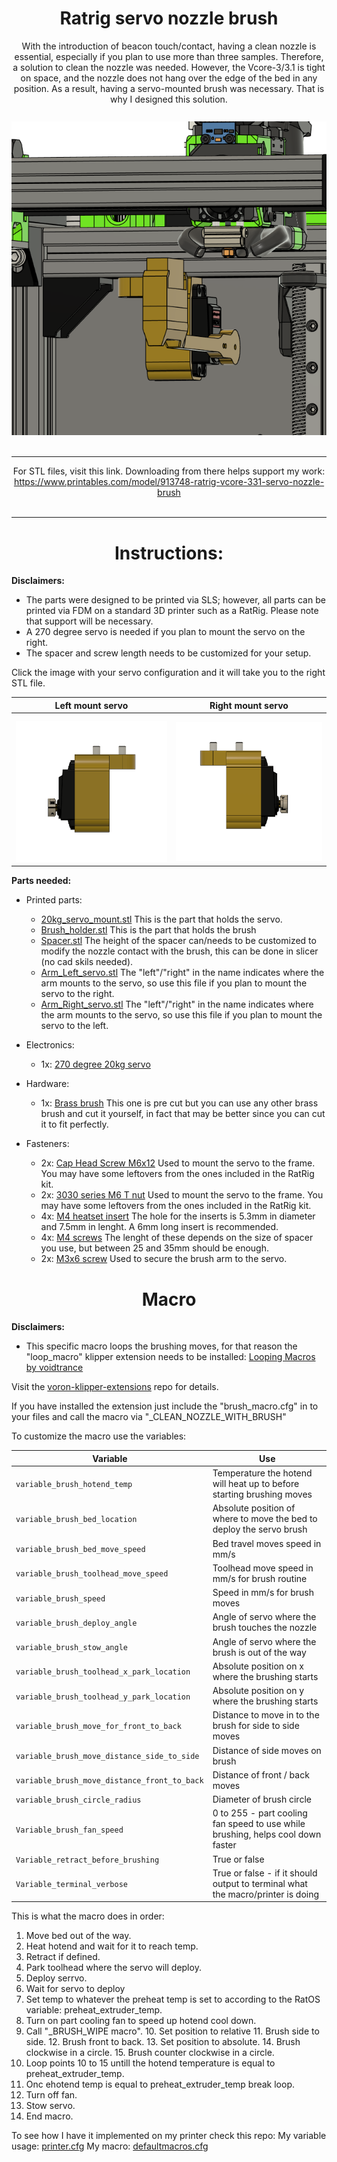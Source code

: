 <div align="center">
  <strong><h1>Ratrig servo nozzle brush</h1></strong>
</div>

<div align="center">
  With the introduction of beacon touch/contact, having a clean nozzle is essential, especially if you plan to use more than three samples. Therefore, a solution to clean the nozzle was needed. However, the Vcore-3/3.1 is tight on space, and the nozzle does not hang over the edge of the bed in any position. As a result, having a servo-mounted brush was necessary. That is why I designed this solution.
  <br><br>
  <img src="https://raw.githubusercontent.com/keyquesttech/Ratrig-Vcore-3-3.1-servo-nozzle-brush/main/imgs/1.png" alt="Servo Nozzle Brush" style="margin-top: 10px;">
  <br><br>

  <hr>
  
  For STL files, visit this link. Downloading from there helps support my work: <a href="https://www.printables.com/model/913748-ratrig-vcore-331-servo-nozzle-brush">https://www.printables.com/model/913748-ratrig-vcore-331-servo-nozzle-brush</a>
  <br><br>
</div>

<hr>

<div align="center">
  <strong><h1>Instructions:</h1></strong>
</div>

**Disclaimers:** 
 - The parts were designed to be printed via SLS; however, all parts can be printed via FDM on a standard 3D printer such as a RatRig. Please note that support will be necessary.
 - A 270 degree servo is needed if you plan to mount the servo on the right.
 - The spacer and screw length needs to be customized for your setup.
 
Click the image with your servo configuration and it will take you to the right STL file.

| Left mount servo | Right mount servo |
|--|--|
| <a href="https://www.printables.com/model/913748-ratrig-vcore-331-servo-nozzle-brush/files#preview:file-6haNp"><img src="https://raw.githubusercontent.com/keyquesttech/Ratrig-Vcore-3-3.1-servo-nozzle-brush/main/imgs/6.png" alt="Servo Nozzle Brush" style="margin-top: 10px;"></a> | <a href="https://www.printables.com/model/913748-ratrig-vcore-331-servo-nozzle-brush/files#preview:file-Ac7of"><img src="https://raw.githubusercontent.com/keyquesttech/Ratrig-Vcore-3-3.1-servo-nozzle-brush/main/imgs/4.png" alt="Servo Nozzle Brush" style="margin-top: 10px;"></a> |


**Parts needed:**

 - Printed parts:
	 - [20kg_servo_mount.stl](https://www.printables.com/model/913748-ratrig-vcore-331-servo-nozzle-brush/files#preview:file-i0pbr) This is the part that holds the servo.
	 - [Brush_holder.stl](https://www.printables.com/model/913748-ratrig-vcore-331-servo-nozzle-brush/files#preview:file-IZfeJ) This is the part that holds the brush
	 - [Spacer.stl](https://www.printables.com/model/913748-ratrig-vcore-331-servo-nozzle-brush/files#preview:file-KP0vf) The height of the spacer can/needs to be customized to modify the nozzle contact with the brush, this can be done in slicer (no cad skils needed).
	 - [Arm_Left_servo.stl](https://www.printables.com/model/913748-ratrig-vcore-331-servo-nozzle-brush/files#preview:file-Ac7of) The "left"/"right" in the name indicates where the arm mounts to the servo, so use this file if you plan to mount the servo to the right.
	 - [Arm_Right_servo.stl](https://www.printables.com/model/913748-ratrig-vcore-331-servo-nozzle-brush/files#preview:file-6haNp) The "left"/"right" in the name indicates where the arm mounts to the servo, so use this file if you plan to mount the servo to the left.

 - Electronics:
	 - 1x: [270 degree 20kg servo](https://www.amazon.com/dp/B076CNKQX4?psc=1&ref=ppx_yo2ov_dt_b_product_details)

 - Hardware:
	 - 1x: [Brass brush](https://www.amazon.com/dp/B0C786T8Z7?psc=1&ref=ppx_yo2ov_dt_b_product_details) This one is pre cut but you can use any other brass brush and cut it yourself, in fact that may be better since you can cut it to fit perfectly.

 - Fasteners:
	 - 2x: [Cap Head Screw M6x12](https://www.amazon.com/Cicidorai-M6-1-0-Socket-Machine-Quantity/dp/B09Y5JQNV8/ref=sr_1_3?crid=3QNVJMDBC6E7F&dib=eyJ2IjoiMSJ9.xDl6tqKGTTNDHsfl_PrKSv01_ZL0IbwG0vqe3h_ZjH9t5ZWy_y6ASDL9XNF1sS2n0eamh1TW0LT9sDMLD20Z2hTGfum5UQOprzu76JqjC2cN4QKdMj3QDDKKSY85dvr_u_f7m50pAbIrR8qMSziPJQ57dDroNBIHHKR1yqbj8tE8RXZ59PuYPOvlB6zFagFBrZNYwcUjPHC9PSFcWjFMCrk4q9vj4MQaB821cfC1gBI.jKD7vU-E7CGWHtQGhEy5cGS9fnWTqx-CVWn1NwPPtVE&dib_tag=se&keywords=Cap%20Head%20Screw%20M6x12&qid=1718594236&sprefix=cap%20head%20screw%20m6x12,aps,236&sr=8-3) Used to mount the servo to the frame. You may have some leftovers from the ones included in the RatRig kit.
	 - 2x: [3030 series M6 T nut](https://www.amazon.com/Fastener-European-Aluminum-Profile-Assortment/dp/B0CG4TNZRH/ref=sr_1_2_sspa?crid=3U0VLBKWJE20U&dib=eyJ2IjoiMSJ9.UfxRy4KC-e3dUK55ZeQ5yU8n3VOfLeAEaTuLTlfm6LavjkYpyK0FeIQ0NHy5Yv1ENRjDTqboRz7Sc5nKg2jc1SE9VW4gFYKbgFdoLUdy0Ysr2ImY0cEFKlbK1qi3lSRZpfz6aEmmyM8WXQTkiUPWG7lnOl9ADYsMeh3TwaIGf3srRHVjsMYGT7EsgEdTobLsg0Th745hN0zZP0ISt-LZvR2znpY8ImSyuaFtSoH8Ofw.dLMbik4Bh82fL5ZdBXI10wH4riYtD_CmOrRhZ4HxCY4&dib_tag=se&keywords=m6%2b3030%2bt%2bnut&qid=1718594332&sprefix=M6%2b3030%2b,aps,123&sr=8-2-spons&sp_csd=d2lkZ2V0TmFtZT1zcF9hdGY&th=1) Used to mount the servo to the frame. You may have some leftovers from the ones included in the RatRig kit.
	 - 4x: [M4 heatset insert](https://www.amazon.com/gp/product/B08YYGRCBG/ref=ppx_yo_dt_b_search_asin_title?ie=UTF8&th=1) The hole for the inserts is 5.3mm in diameter and 7.5mm in lenght. A 6mm long insert is recommended.
	 - 4x: [M4 screws](https://www.amazon.com/HELIFOUNER-Pieces-Socket-Washers-Threaded/dp/B0CDSKK7V1/ref=sr_1_3?crid=2FYQYG4WHJ68M&dib=eyJ2IjoiMSJ9.f8fJT3uyL2E0z-jqgxfW-X8nSnKZVs1Q-Qj5mQMIEeZKIMneVzFPxkFcMYCMyo0Ct6wODW07Fq4YI6v-ajKbUuA1xHEgBL_iyWWQNNxk76HQV1-fAEiqcTwbL8gTkcgkfuJKWvVNKew1lZayJuojM8n_DFPvqBIoyaUTwKDvIDlx9fslPcNMWAFKQYZeJrGGS-ywcNfN2hL7UUyCIGZa4DZLH6gVd-xfyMvzH8ODMJc.PY864v9Ymsx1RIigwQItJyjTnJATlA1qnCoPYk5Wf8Q&dib_tag=se&keywords=m4%2bscrew%2bkit%2b35mm/&qid=1718594658&sprefix=m4%2bscrew%2bkit%2b35mm,aps,152&sr=8-3&th=1) The lenght of these depends on the size of spacer you use, but between 25 and 35mm should be enough.
	 - 2x: [M3x6 screw](https://www.amazon.com/gp/product/B0CCMK6NQR/ref=ppx_yo_dt_b_search_asin_title?ie=UTF8&psc=1) Used to secure the brush arm to the servo.

<div align="center">
  <strong><h1>Macro</h1></strong>
</div>

**Disclaimers:** 
 - This specific macro loops the brushing moves, for that reason the "loop_macro" klipper extension needs to be installed: [Looping Macros by voidtrance](https://github.com/voidtrance/voron-klipper-extensions/tree/master/loop_macro)

Visit the [voron-klipper-extensions](https://github.com/voidtrance/voron-klipper-extensions) repo for details.

If you have installed the extension just include the "brush_macro.cfg" in to your files and call the macro via "_CLEAN_NOZZLE_WITH_BRUSH"

To customize the macro use the variables:

| Variable | Use |
|--|--|
| `variable_brush_hotend_temp` | Temperature the hotend will heat up to before starting brushing moves |
| `variable_brush_bed_location` | Absolute position of where to move the bed to deploy the servo brush |
| `variable_brush_bed_move_speed` | Bed travel moves speed in mm/s |
| `variable_brush_toolhead_move_speed` | Toolhead move speed in mm/s for brush routine |
| `variable_brush_speed` | Speed in mm/s for brush moves |
| `variable_brush_deploy_angle` | Angle of servo where the brush touches the nozzle |
| `variable_brush_stow_angle` | Angle of servo where the brush is out of the way |
| `variable_brush_toolhead_x_park_location` | Absolute position on x where the brushing starts |
| `variable_brush_toolhead_y_park_location` | Absolute position on y where the brushing starts |
| `variable_brush_move_for_front_to_back` | Distance to move in to the brush for side to side moves |
| `variable_brush_move_distance_side_to_side` | Distance of side moves on brush |
| `variable_brush_move_distance_front_to_back` | Distance of front / back moves |
| `variable_brush_circle_radius` | Diameter of brush circle |
| `Variable_brush_fan_speed` | 0 to 255 - part cooling fan speed to use while brushing, helps cool down faster |
| `Variable_retract_before_brushing` | True or false |
| `Variable_terminal_verbose` | True or false - if it should output to terminal what the macro/printer is doing |

This is what the macro does in order:

 1. Move bed out of the way.
 2. Heat hotend and wait for it to reach temp.
 3. Retract if defined.
 4. Park toolhead where the servo will deploy.
 5. Deploy serrvo.
 6. Wait for servo to deploy
 7. Set temp to whatever the preheat temp is set to according to the RatOS variable: preheat_extruder_temp.
 8. Turn on part cooling fan to speed up hotend cool down.
 9. Call  "_BRUSH_WIPE macro".
	 10.	Set position to relative
	 11.	Brush side to side.
	 12.	Brush front to back.
	 13.	Set position to absolute.
	 14.	Brush clockwise in a circle.
	 15.	Brush counter clockwise in a circle.
16.	Loop points 10 to 15 untill the hotend temperature is equal to preheat_extruder_temp.
17.	Onc ehotend temp is equal to preheat_extruder_temp break loop.
18.	Turn off fan.
19.	Stow servo.
20.	End macro.

To see how I have it implemented on my printer check this repo: 
My variable usage: [printer.cfg](https://github.com/keyquesttech/printer_backup/blob/main/printer_data/config/printer.cfg)
My macro: [defaultmacros.cfg](https://github.com/keyquesttech/printer_backup/blob/main/printer_data/config/User_files/printer/defaultmacros.cfg)

